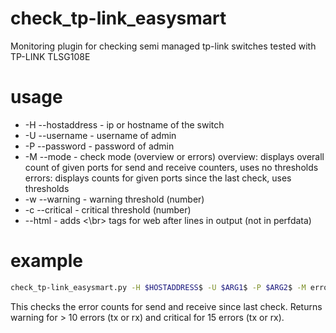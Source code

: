 # check_tp-link_easysmart
Monitoring plugin for checking semi managed tp-link switches
tested with TP-LINK TLSG108E

# usage
* -H --hostaddress - ip or hostname of the switch
* -U --username - username of admin
* -P --password - password of admin
* -M --mode - check mode (overview or errors)
  overview: displays overall count of given ports for send and receive counters, uses no thresholds
  errors: displays counts for given ports since the last check, uses thresholds
* -w --warning - warning threshold (number)
* -c --critical - critical threshold (number)
* --html - adds <\br> tags for web after lines in output (not in perfdata)

# example
```bash
check_tp-link_easysmart.py -H $HOSTADDRESS$ -U $ARG1$ -P $ARG2$ -M errors -w 10 -c 15 --html
```
This checks the error counts for send and receive since last check. Returns warning for > 10 errors (tx or rx) and critical for 15 errors (tx or rx).
